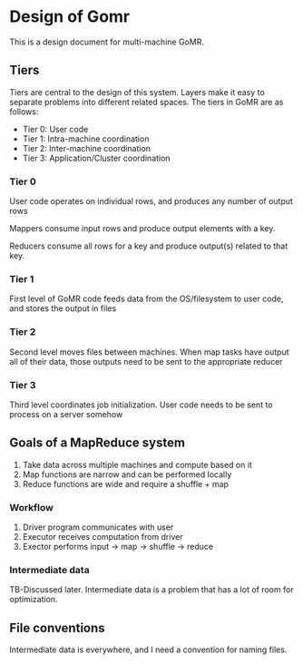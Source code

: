 # Design of Gomr

This is a design document for multi-machine GoMR.

## Tiers

Tiers are central to the design of this system.
Layers make it easy to separate problems into different related spaces.
The tiers in GoMR are as follows:

- Tier 0: User code
- Tier 1: Intra-machine coordination
- Tier 2: Inter-machine coordination
- Tier 3: Application/Cluster coordination

### Tier 0

User code operates on individual rows, and produces any number of output rows

Mappers consume input rows and produce output elements with a key.

Reducers consume all rows for a key and produce output(s) related to that key.

### Tier 1

First level of GoMR code feeds data from the OS/filesystem to user code, and stores the output in files

### Tier 2

Second level moves files between machines. When map tasks have output all of their data, those outputs need to be sent to the appropriate reducer

### Tier 3

Third level coordinates job initialization. User code needs to be sent to process on a server somehow

## Goals of a MapReduce system

1. Take data across multiple machines and compute based on it
2. Map functions are narrow and can be performed locally
3. Reduce functions are wide and require a shuffle + map

### Workflow

1. Driver program communicates with user
2. Executor receives computation from driver
3. Exector performs input -> map -> shuffle -> reduce

### Intermediate data

TB-Discussed later.
Intermediate data is a problem that has a lot of room for optimization.

## File conventions

Intermediate data is everywhere, and I need a convention for naming files.
